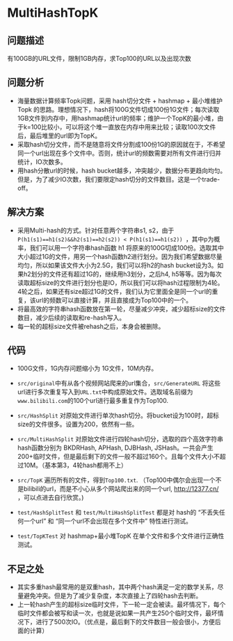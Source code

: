 # MultiHashTopK

## 问题描述

 有100GB的URL文件，限制1GB内存，求Top100的URL以及出现次数 

## 问题分析

- 海量数据计算频率Topk问题，采用 hash切分文件 + hashmap + 最小堆维护Topk 的思路。理想情况下，hash将100G文件切成100份1G文件；每次读取1GB文件到内存中，用hashmap统计url的频率；维护一个TopK的最小堆，由于k=100比较小，可以将这个堆一直放在内存中用来比较；读取100次文件后，最后堆里的url即为TopK。
- 采取hash切分文件，而不是随意将文件分割成100份1G的原因就在于，不希望同一个url出现在多个文件中。否则，统计url的频数需要对所有文件进行归并统计，IO次数多。
- 用hash分散url的时候，hash bucket越多，冲突越少，数据分布更趋向均匀。但是，为了减少IO次数，我们要限定hash切分的文件数目。这是一个trade-off。

## 解决方案

- 采用Multi-hash的方式。针对任意两个字符串s1, s2，由于`P(h1(s1)==h1(s2)&&h2(s1)==h2(s2)) < P(h1(s1)==h1(s2)) `，其中p为概率，我们可以用一个字符串hash函数 h1 将原来的100G切成100份。选取其中大小超过1G的文件，用另一个hash函数h2进行划分。因为我们希望数据尽量均匀，所以如果该文件大小为2.5G，我们可以将h2的hash bucket设为3。如果h2划分的文件还有超过1G的，继续用h3划分，之后h4, h5等等。因为每次读取超标size的文件进行划分也是IO，所以我们可以将hash过程限制为4轮。4轮之后，如果还有size超过1G的文件，我们认为它里面全是同一个url的重复，该url的频数可以直接计算，并且直接成为Top100中的一个。
- 将最高效的字符串hash函数放在第一轮，尽量减少冲突，减少超标size的文件数目，减少后续的读取和re-hash写入。
- 每一轮的超标size文件被rehash之后，本身会被删除。

## 代码

- 100G文件，1G内存问题缩小为 1G文件，10M内存。

- `src/original`中有从各个视频网站爬来的url集合，`src/GenerateURL` 将这些url进行多次重复写入到`URL.txt`中构成原始文件。选取域名前缀为`www.bilibili.com`的100个url进行最多重复作为Top100.
- `src/HashSplit` 对原始文件进行单次hash切分。将bucket设为100时，超标size的文件很多。设置为200，依然有一些。
- `src/MultiHashSplit` 对原始文件进行四轮hash切分，选取的四个高效字符串hash函数分别为 BKDRHash, APHash, DJBHash, JSHash。一共会产生200+临时文件，但是最后剩下的文件一般不超过160个。且每个文件大小不超过10M。（基本第3，4轮hash都用不上）
- `src/TopK` 遍历所有的文件，得到`Top100.txt`. （Top100中偶尔会出现一个不是bilibili的url，而是不小心从多个网站爬出来的同一个url,  http://12377.cn/ ，可以点进去自行欣赏。)
- `test/HashSplitTest` 和 `test/MultiHashSplitTest` 都是对 hash的 “不丢失任何一个url” 和 “同一个url不会出现在多个文件中” 特性进行测试。
- `test/TopKTest` 对 hashmap+最小堆TopK 在单个文件和多个文件进行正确性测试。

## 不足之处

- 其实多重hash最常用的是双重hash，其中两个hash满足一定的数学关系，尽量避免冲突。但是为了减少复杂度，本次直接上了四轮hash去判断。
- 上一轮hash产生的超标size临时文件，下一轮一定会被读。最坏情况下，每个临时文件都会被写和读一次，也就是说如果一共产生250个临时文件，最坏情况下，进行了500次IO。（优点是，最后剩下的文件数目一般会很小，方便后面的计算）

